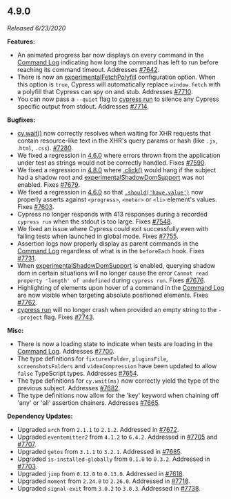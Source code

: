 ## 4.9.0

_Released 6/23/2020_

**Features:**

- An animated progress bar now displays on every command in the
  [Command Log](/guides/core-concepts/cypress-app#Command-Log) indicating how
  long the command has left to run before reaching its command timeout.
  Addresses [#7642](https://github.com/cypress-io/cypress/issues/7642).
- There is now an [experimentalFetchPolyfill](/guides/references/experiments)
  configuration option. When this option is `true`, Cypress will automatically
  replace `window.fetch` with a polyfill that Cypress can spy on and stub.
  Addresses [#7710](https://github.com/cypress-io/cypress/issues/7710).
- You can now pass a `--quiet` flag to
  [cypress run](/guides/guides/command-line#cypress-run) to silence any Cypress
  specific output from stdout. Addresses
  [#7714](https://github.com/cypress-io/cypress/issues/7714).

**Bugfixes:**

- [cy.wait()](/api/commands/wait) now correctly resolves when waiting for XHR
  requests that contain resource-like text in the XHR's query params or hash
  (like `.js`, .`html`, `.css`).
  [#7280](https://github.com/cypress-io/cypress/issues/7280).
- We fixed a regression in [4.6.0](#4-6-0) where errors thrown from the
  application under test as strings would not be correctly handled. Fixes
  [#7590](https://github.com/cypress-io/cypress/issues/7590).
- We fixed a regression in [4.8.0](#4-8-0) where [.click()](/api/commands/click)
  would hang if the subject had a shadow root and
  [experimentalShadowDomSupport](/guides/references/experiments#Shadow-DOM) was
  not enabled. Fixes [#7679](https://github.com/cypress-io/cypress/issues/7679).
- We fixed a regression in [4.6.0](#4-6-0) so that
  [`.should('have.value')`](/api/commands/should) now properly asserts against
  `<progress>`, `<meter>` or `<li>` element's values. Fixes
  [#7603](https://github.com/cypress-io/cypress/issues/7603).
- Cypress no longer responds with 413 responses during a recorded `cypress run`
  when the stdout is too large. Fixes
  [#7548](https://github.com/cypress-io/cypress/issues/7548).
- We fixed an issue where Cypress could exit successfully even with failing
  tests when launched in global mode. Fixes
  [#7755](https://github.com/cypress-io/cypress/issues/7755).
- Assertion logs now properly display as parent commands in the
  [Command Log](/guides/core-concepts/cypress-app#Command-Log) regardless of
  what is in the `beforeEach` hook. Fixes
  [#7731](https://github.com/cypress-io/cypress/issues/7731).
- When [experimentalShadowDomSupport](/guides/references/experiments#Shadow-DOM)
  is enabled, querying shadow dom in certain situations will no longer cause the
  error `Cannot read property 'length' of undefined` during `cypress run`. Fixes
  [#7676](https://github.com/cypress-io/cypress/issues/7676).
- Highlighting of elements upon hover of a command in the
  [Command Log](/guides/core-concepts/cypress-app#Command-Log) are now visible
  when targeting absolute positioned elements. Fixes
  [#7762](https://github.com/cypress-io/cypress/issues/7762).
- [cypress run](/guides/guides/command-line#cypress-run) will no longer crash
  when provided an empty string to the `--project` flag. Fixes
  [#7743](https://github.com/cypress-io/cypress/issues/7743).

**Misc:**

- There is now a loading state to indicate when tests are loading in the
  [Command Log](/guides/core-concepts/cypress-app#Command-Log). Addresses
  [#7700](https://github.com/cypress-io/cypress/issues/7700).
- The type definitions for `fixturesFolder`, `pluginsFile`, `screenshotsFolders`
  and `videoCompression` have been updated to allow `false` TypeScript types.
  Addresses [#7654](https://github.com/cypress-io/cypress/issues/7654).
- The type definitions for `cy.wait(ms)` now correctly yield the type of the
  previous subject. Addresses
  [#7682](https://github.com/cypress-io/cypress/issues/7682).
- The type definitions now allow for the 'key' keyword when chaining off 'any'
  or 'all' assertion chainers. Addresses
  [#7665](https://github.com/cypress-io/cypress/issues/7665).

**Dependency Updates:**

- Upgraded `arch` from `2.1.1` to `2.1.2`. Addressed in
  [#7672](https://github.com/cypress-io/cypress/pull/7672).
- Upgraded `eventemitter2` from `4.1.2` to `6.4.2`. Addressed in
  [#7705](https://github.com/cypress-io/cypress/pull/7705) and
  [#7707](https://github.com/cypress-io/cypress/pull/7707).
- Upgraded `getos` from `3.1.1` to `3.2.1`. Addressed in
  [#7685](https://github.com/cypress-io/cypress/pull/7685).
- Upgraded `is-installed-globally` from `0.1.0` to `0.3.2`. Addressed in
  [#7703](https://github.com/cypress-io/cypress/pull/7703).
- Upgraded `jimp` from `0.12.0` to `0.13.0`. Addressed in
  [#7618](https://github.com/cypress-io/cypress/pull/7618).
- Upgraded `moment` from `2.24.0` to `2.26.0`. Addressed in
  [#7718](https://github.com/cypress-io/cypress/pull/7718).
- Upgraded `signal-exit` from `3.0.2` to `3.0.3`. Addressed in
  [#7738](https://github.com/cypress-io/cypress/pull/7738).
